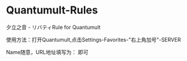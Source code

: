 # Quantumult-Rules
夕立之音 - リバティRule for Quantumult

使用方法：打开Quantumult,点击Settings-Favorites-"右上角加号"-SERVER

Name随意，URL地址填写为： 即可
